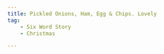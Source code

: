 ```yaml
---
title: Pickled Onions, Ham, Egg & Chips. Lovely
tag: 
    - Six Word Story
    - Christmas

---
```

